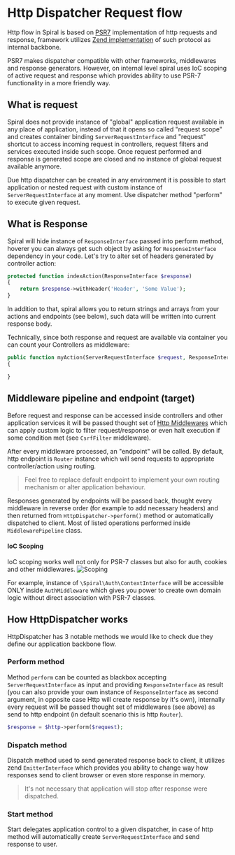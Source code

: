 # Http Dispatcher Request flow
Http flow in Spiral is based on [PSR7](http://www.php-fig.org/psr/psr-7/) implementation of http requests and response, framework utilizes [Zend implementation](https://github.com/zendframework/zend-diactoros) of such protocol as internal backbone. 

PSR7 makes dispatcher compatible with other frameworks, middlewares  and response generators. However, on internal level spiral uses IoC scoping of active request and response which provides ability to use PSR-7 functionality in a more friendly way.

## What is request
Spiral does not provide instance of "global" application request available in any place of application, instead of that it opens so called "request scope" and creates container binding `ServerRequestInterface` and "request" shortcut to access incoming request in controllers, request filters and services executed inside such scope. Once request performed and response is generated scope are closed and no instance of global request available anymore.

Due http dispatcher can be created in any environment it is possible to start application or nested request with custom instance of `ServerRequestInterface` at any moment. Use dispatcher method "perform" to execute given request.

## What is Response
Spiral will hide instance of `ResponseInterface` passed into perform method, hoverer you can always get such object by asking for `ResponseInterface` dependency in your code. Let's try to alter set of headers generated by controller action:

```php
protected function indexAction(ResponseInterface $response)
{
    return $response->withHeader('Header', 'Some Value');
}
```

In addition to that, spiral allows you to return strings and arrays from your actions and endpoints (see below), such data will be written into current response body.

Technically, since both response and request are available via container you can count your Controllers as middleware:

```php
public function myAction(ServerRequestInterface $request, ResponseInterface $response)
{

}
```

## Middleware pipeline and endpoint (target)
Before request and response can be accessed inside controllers and other application services it will be passed thought set of [Http Middlewares](/old/httphttp/middlewares.md) which can apply custom logic to filter request/response or even halt execution if some condition met (see `CsrfFilter` middleware).

After every middleware processed, an "endpoint" will be called. 
By default, http endpoint is `Router` instance which will send requests to appropriate controller/action using routing. 

> Feel free to replace default endpoint to implement your own routing mechanism or alter application behaviour.

Responses generated by endpoints will be passed back, thought every middleware in reverse order (for example to add necessary headers) and then returned from `HttpDispatcher->perform()` method or automatically dispatched to client. Most of listed operations performed inside `MiddlewarePipeline` class.

#### IoC Scoping
IoC scoping works well not only for PSR-7 classes but also for auth, cookies and other middlewares.
![Scoping](https://raw.githubusercontent.com/spiral/guide/master/resources/scopes.png)

For example, instance of `\Spiral\Auth\ContextInterface` will be accessible ONLY inside `AuthMiddleware` which gives you power
to create own domain logic without direct association with PSR-7 classes.

## How HttpDispatcher works
HttpDispatcher has 3 notable methods we would like to check due they define our application backbone flow.

### Perform method
Method `perform` can be counted as blackbox accepting `ServerRequestInterface` as input and providing `ResponseInterface` as result (you can also provide your own instance of `ResponseInterface` as second argument, in opposite case Http will create response by it's own), internally every request will be passed thought set of middlewares (see above) as send to http endpoint (in default scenario this is http `Router`).

```php
$response = $http->perform($request);
```

### Dispatch method
Dispatch method used to send generated response back to client, it utilizes zend `EmitterInterface` which provides you ability to change way how responses send to client browser or even store response in memory.

> It's not necessary that application will stop after response were dispatched.

### Start method
Start delegates application control to a given dispatcher, in case of http method will automatically create `ServerRequestInterface` and send response to user.